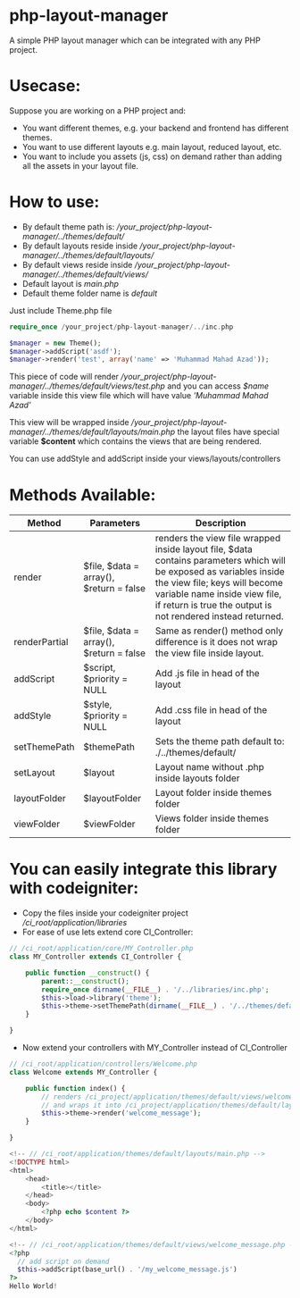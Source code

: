 php-layout-manager
==================

A simple PHP layout manager which can be integrated with any PHP project.


Usecase:
============
Suppose you are working on a PHP project and:
- You want different themes, e.g. your backend and frontend has different themes.
- You want to use different layouts e.g. main layout, reduced layout, etc.
- You want to include you assets (js, css) on demand rather than adding all the assets in your layout file.
 
How to use:
==========
- By default theme path is: */your_project/php-layout-manager/../themes/default/*
- By default layouts reside inside */your_project/php-layout-manager/../themes/default/layouts/*
- By default views reside inside */your_project/php-layout-manager/../themes/default/views/*
- Default layout is *main.php*
- Default theme folder name is *default*

Just include Theme.php file

```php
require_once /your_project/php-layout-manager/../inc.php

$manager = new Theme();
$manager->addScript('asdf');
$manager->render('test', array('name' => 'Muhammad Mahad Azad'));
```


This piece of code will render */your_project/php-layout-manager/../themes/default/views/test.php* and you can access *$name* variable inside this view file which will have value *'Muhammad Mahad Azad'*

This view will be wrapped inside */your_project/php-layout-manager/../themes/default/layouts/main.php* the layout files have special variable **$content** which contains the views that are being rendered.

You can use addStyle and addScript inside your views/layouts/controllers

Methods Available:
==================

Method | Parameters | Description
--- | --- | ---
render | $file, $data = array(), $return = false | renders the view file wrapped inside layout file, $data contains parameters which will be exposed as variables inside the view file; keys will become variable name inside view file, if return is true the output is not rendered instead returned.
renderPartial | $file, $data = array(), $return = false | Same as render() method only difference is it does not wrap the view file inside layout.
addScript | $script, $priority = NULL | Add .js file in head of the layout
addStyle | $style, $priority = NULL | Add .css file in head of the layout
setThemePath | $themePath | Sets the theme path default to: ./../themes/default/
setLayout | $layout | Layout name without .php inside layouts folder
layoutFolder | $layoutFolder | Layout folder inside themes folder
viewFolder | $viewFolder | Views folder inside themes folder

You can easily integrate this library with codeigniter:
==========================================================
- Copy the files inside your codeigniter project */ci_root/application/libraries*
- For ease of use lets extend core CI_Controller:
```php
// /ci_root/application/core/MY_Controller.php
class MY_Controller extends CI_Controller {

    public function __construct() {
        parent::__construct();
        require_once dirname(__FILE__) . '/../libraries/inc.php';
        $this->load->library('theme');
        $this->theme->setThemePath(dirname(__FILE__) . '/../themes/default/');
    }

}
```
- Now extend your controllers with MY_Controller instead of CI_Controller

```php
// /ci_root/application/controllers/Welcome.php
class Welcome extends MY_Controller {

    public function index() {
        // renders /ci_project/application/themes/default/views/welcome_message.php
        // and wraps it into /ci_project/application/themes/default/layouts/main.php
        $this->theme->render('welcome_message');
    }

}

```

```php
<!-- // /ci_root/application/themes/default/layouts/main.php -->
<!DOCTYPE html>
<html>
    <head>
        <title></title>
    </head>
    <body>
        <?php echo $content ?>
    </body>
</html>
```


```php
<!-- // /ci_root/application/themes/default/views/welcome_message.php -->
<?php
  // add script on demand
  $this->addScript(base_url() . '/my_welcome_message.js')
?>
Hello World!
```
